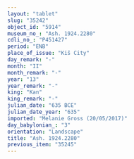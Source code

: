 ```yaml
---
layout: "tablet"
slug: "35242"
object_id: "5914"
museum_no_: "Ash. 1924.2280"
cdli_no_: "P451427"
period: "ENB"
place_of_issue: "Kiš City"
day_remark: "-"
month: "II"
month_remark: "-"
year: "13"
year_remark: "-"
king: "Kan"
king_remark: "-"
julian_date: "635 BCE"
julian_date_year: "635"
imported: "Melanie Gross (20/05/2017)"
day_babylonian_: "3"
orientation: "Landscape"
title: "Ash. 1924.2280"
previous_item: "35245"
---
```

